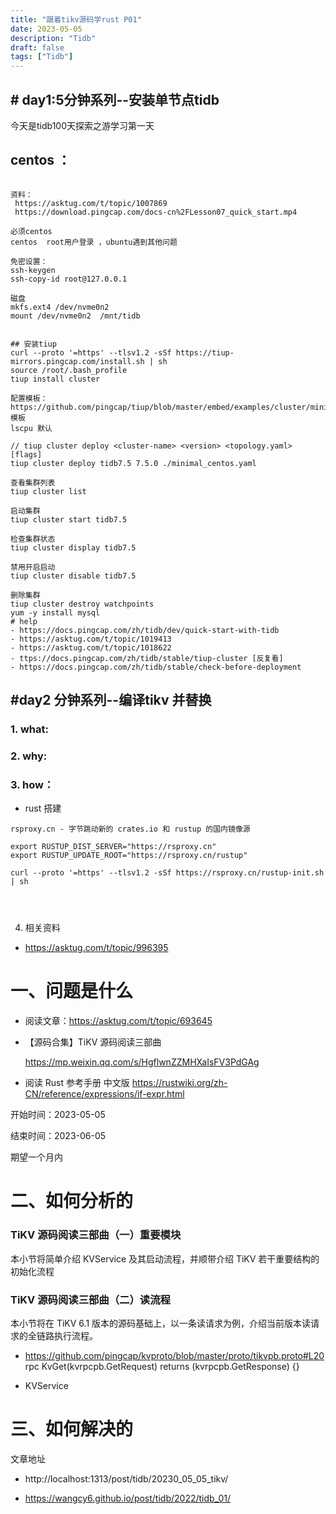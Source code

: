 ```yaml
---
title: "跟着tikv源码学rust P01"
date: 2023-05-05
description: "Tidb"
draft: false
tags: ["Tidb"]
---
```






## # day1:5分钟系列--安装单节点tidb



今天是tidb100天探索之游学习第一天

## centos ：

~~~

资料：
 https://asktug.com/t/topic/1007869
 https://download.pingcap.com/docs-cn%2FLesson07_quick_start.mp4

必须centos 
centos  root用户登录 ，ubuntu遇到其他问题

免密设置：
ssh-keygen
ssh-copy-id root@127.0.0.1 

磁盘
mkfs.ext4 /dev/nvme0n2
mount /dev/nvme0n2  /mnt/tidb


## 安装tiup
curl --proto '=https' --tlsv1.2 -sSf https://tiup-mirrors.pingcap.com/install.sh | sh
source /root/.bash_profile
tiup install cluster

配置模板：
https://github.com/pingcap/tiup/blob/master/embed/examples/cluster/minimal.yaml 模板
lscpu 默认

// tiup cluster deploy <cluster-name> <version> <topology.yaml> [flags]
tiup cluster deploy tidb7.5 7.5.0 ./minimal_centos.yaml

查看集群列表
tiup cluster list

启动集群
tiup cluster start tidb7.5

检查集群状态
tiup cluster display tidb7.5

禁用开启启动
tiup cluster disable tidb7.5

删除集群
tiup cluster destroy watchpoints
yum -y install mysql
# help
- https://docs.pingcap.com/zh/tidb/dev/quick-start-with-tidb
- https://asktug.com/t/topic/1019413
- https://asktug.com/t/topic/1018622
- ttps://docs.pingcap.com/zh/tidb/stable/tiup-cluster [反复看]
- https://docs.pingcap.com/zh/tidb/stable/check-before-deployment

~~~



## #day2  分钟系列--编译tikv 并替换



###  1. what:



### 2. why: 



### 3. how：



- rust 搭建

~~~
rsproxy.cn - 字节跳动新的 crates.io 和 rustup 的国内镜像源

export RUSTUP_DIST_SERVER="https://rsproxy.cn"
export RUSTUP_UPDATE_ROOT="https://rsproxy.cn/rustup"

curl --proto '=https' --tlsv1.2 -sSf https://rsproxy.cn/rustup-init.sh | sh




~~~



4. 相关资料

- https://asktug.com/t/topic/996395

  

# 一、问题是什么



- 阅读文章：https://asktug.com/t/topic/693645

- 【源码合集】TiKV 源码阅读三部曲

  https://mp.weixin.qq.com/s/HgflwnZZMHXaIsFV3PdGAg

- 阅读  Rust 参考手册 中文版
  https://rustwiki.org/zh-CN/reference/expressions/if-expr.html

开始时间：2023-05-05

结束时间：2023-06-05 

期望一个月内

# 二、如何分析的


### TiKV 源码阅读三部曲（一）重要模块

本小节将简单介绍 KVService 及其启动流程，并顺带介绍 TiKV 若干重要结构的初始化流程


### TiKV 源码阅读三部曲（二）读流程

本小节将在 TiKV 6.1 版本的源码基础上，以一条读请求为例，介绍当前版本读请求的全链路执行流程。

- https://github.com/pingcap/kvproto/blob/master/proto/tikvpb.proto#L20
  rpc KvGet(kvrpcpb.GetRequest) returns (kvrpcpb.GetResponse) {}

- KVService



# 三、如何解决的



文章地址

- http://localhost:1313/post/tidb/20230_05_05_tikv/

- https://wangcy6.github.io/post/tidb/2022/tidb_01/





